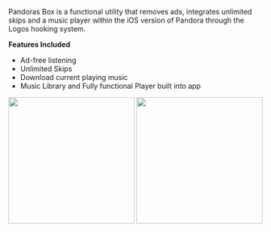 Pandoras Box is a functional utility that removes ads, integrates unlimited skips and a music player within the iOS version of Pandora through the Logos hooking system.

**Features Included**
* Ad-free listening
* Unlimited Skips
* Download current playing music
* Music Library and Fully functional Player built into app  

<img src="https://user-images.githubusercontent.com/41803725/114983171-1f4cf000-9e45-11eb-9988-1fa521e00e02.jpg" width=250> <img src="https://user-images.githubusercontent.com/41803725/114983144-19570f00-9e45-11eb-8d32-9170b126d4cd.jpg" width=250>

